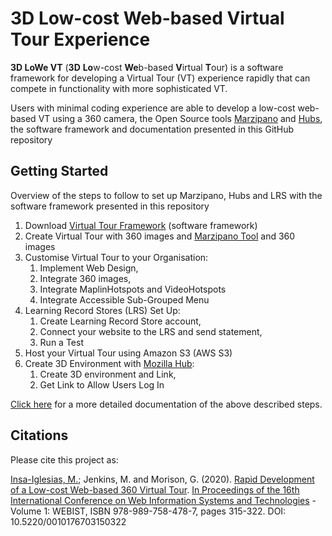 # 3D Low-cost Web-based Virtual Tour Experience

**3D LoWe VT** (**3D** **Lo**w-cost **We**b-based **V**irtual **T**our) is a software framework for developing a Virtual Tour (VT) experience rapidly that can compete in functionality with more sophisticated VT.

Users with minimal coding experience are able to develop a low-cost web-based VT using a 360 camera, the Open Source tools [Marzipano](https://www.marzipano.net/) and [Hubs](https://hubs.mozilla.com/spoke), the software framework and documentation presented in this GitHub repository

## Getting Started

Overview of the steps to follow to set up Marzipano, Hubs and LRS with the software framework presented in this repository

 
1.	Download [Virtual Tour Framework](https://github.com/Insa-Maria/Virtual_Tour) (software framework)
2.	Create Virtual Tour with 360 images and [Marzipano Tool](https://www.marzipano.net/tool/) and 360 images
3.	Customise Virtual Tour to your Organisation:
      1. Implement Web Design,
      2. Integrate 360 images,
      3. Integrate MaplinHotspots and VideoHotspots
      4. Integrate Accessible Sub-Grouped Menu
1. Learning Record Stores (LRS) Set Up: 
      1. Create Learning Record Store account,
      2. Connect your website to the LRS and send statement,
      3. Run a Test
2. Host your Virtual Tour using Amazon S3 (AWS S3)
3. Create 3D Environment with [Mozilla Hub](https://hubs.mozilla.com/spoke):
      1. Create 3D environment and Link,
      2. Get Link to Allow Users Log In

[Click here](https://github.com/Insa-Maria/Virtual_Tour/blob/master/Documentation.pdf) for a more detailed documentation of the above described steps.

## Citations

Please cite this project as:

[Insa-Iglesias, M.](https://www.mariainsaiglesias.com/); Jenkins, M. and Morison, G. (2020). [Rapid Development of a Low-cost Web-based 360 Virtual Tour](https://www.scitepress.org/PublicationsDetail.aspx?ID=TzsprwABGhI=&t=1). [In Proceedings of the 16th International Conference on Web Information Systems and Technologies](http://www.webist.org/Home.aspx) - Volume 1: WEBIST, ISBN 978-989-758-478-7, pages 315-322. DOI: 10.5220/0010176703150322


